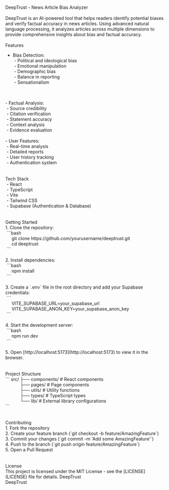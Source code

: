 DeepTrust - News Article Bias Analyzer
<br>
<br>
DeepTrust is an AI-powered tool that helps readers identify potential biases and verify factual accuracy in news articles. Using advanced natural language processing, it analyzes articles across multiple dimensions to provide comprehensive insights about bias and factual accuracy.
<br>
<br>
Features
<br>
- Bias Detection:
  <br>
&nbsp;- Political and ideological bias
    <br>
&nbsp;- Emotional manipulation
    <br>
&nbsp;- Demographic bias
    <br>
&nbsp;- Balance in reporting
    <br>
&nbsp;- Sensationalism
<br>
<br>
- Factual Analysis:
   <br>
  &nbsp;- Source credibility
    <br>
  &nbsp;- Citation verification
    <br>
  &nbsp;- Statement accuracy
    <br>
  &nbsp;- Context analysis
    <br>
  &nbsp;- Evidence evaluation
<br>
<br>
- User Features:
  <br>
  &nbsp;- Real-time analysis
    <br>
  &nbsp;- Detailed reports
    <br>
  &nbsp;- User history tracking
    <br>
  &nbsp;- Authentication system
    <br>
<br>
<br>
Tech Stack
<br>
 &nbsp;- React
  <br>
 &nbsp;- TypeScript
  <br>
 &nbsp;- Vite
  <br>
 &nbsp;- Tailwind CSS
  <br>
 &nbsp;- Supabase (Authentication & Database)
  <br>
<br>
<br>
Getting Started
<br>
1. Clone the repository:
   <br>
   &nbsp;```bash <br>
   &nbsp;&nbsp&nbsp;&nbsp; git clone https://github.com/yourusername/deeptrust.git <br>
   &nbsp;&nbsp&nbsp;&nbsp; cd deeptrust <br>
   &nbsp;```
<br>
<br>
2. Install dependencies:
<br>
   &nbsp;```bash <br>
   &nbsp;&nbsp&nbsp;&nbsp; npm install <br>
   &nbsp;```
<br>
<br>
3. Create a `.env` file in the root directory and add your Supabase credentials:
<br>
   &nbsp;``` <br>
   &nbsp;&nbsp&nbsp;&nbsp; VITE_SUPABASE_URL=your_supabase_url <br>
   &nbsp;&nbsp&nbsp;&nbsp; VITE_SUPABASE_ANON_KEY=your_supabase_anon_key <br>
   &nbsp;```
<br>
<br>
4. Start the development server:
<br>
   &nbsp;```bash <br>
   &nbsp;&nbsp&nbsp;&nbsp; npm run dev <br>
   &nbsp;```
<br>
<br>
5. Open [http://localhost:5173](http://localhost:5173) to view it in the browser.
<br>
<br>
<br>
Project Structure
<br>
```
src/
├── components/     # React components <br>
&nbsp;&nbsp;&nbsp;&nbsp;&nbsp;&nbsp;&nbsp;&nbsp;&nbsp;&nbsp&nbsp;&nbsp;├── pages/         # Page components <br>
&nbsp;&nbsp;&nbsp;&nbsp;&nbsp;&nbsp;&nbsp;&nbsp;&nbsp;&nbsp&nbsp;&nbsp;├── utils/         # Utility functions <br>
&nbsp;&nbsp;&nbsp;&nbsp;&nbsp;&nbsp;&nbsp;&nbsp;&nbsp;&nbsp&nbsp;&nbsp;├── types/         # TypeScript types <br>
&nbsp;&nbsp;&nbsp;&nbsp;&nbsp;&nbsp;&nbsp;&nbsp;&nbsp;&nbsp&nbsp;&nbsp;└── lib/           # External library configurations <br>
```
<br>
<br>
<br>
Contributing
<br>
1. Fork the repository <br>
2. Create your feature branch (`git checkout -b feature/AmazingFeature`) <br>
3. Commit your changes (`git commit -m 'Add some AmazingFeature'`) <br>
4. Push to the branch (`git push origin feature/AmazingFeature`) <br>
5. Open a Pull Request <br>
<br>
<br>
License
<br>
This project is licensed under the MIT License - see the [LICENSE](LICENSE) file for details.
 D e e p T r u s t 
 <br>
  D e e p T r u s t 
 
 
